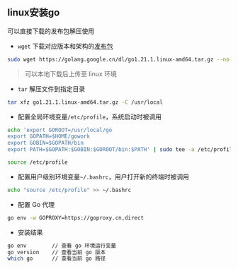 ## linux安装go

可以直接下载的发布包解压使用

- `wget` 下载对应版本和架构的[发布包](https://golang.google.cn/dl/)
```bash
sudo wget https://golang.google.cn/dl/go1.21.1.linux-amd64.tar.gz --no-check-certificate
```

> 可以本地下载后上传至 linux 环境

- `tar` 解压文件到指定目录
```bash
tar xfz go1.21.1.linux-amd64.tar.gz -C /usr/local
```

- 配置全局环境变量`/etc/profile`，系统启动时被调用
```bash
echo 'export GOROOT=/usr/local/go
export GOPATH=$HOME/gowork
export GOBIN=$GOPATH/bin
export PATH=$GOPATH:$GOBIN:$GOROOT/bin:$PATH' | sudo tee -a /etc/profile

source /etc/profile
```

- 配置用户级别环境变量`~/.bashrc`，用户打开新的终端时被调用
```bash
echo "source /etc/profile" >> ~/.bashrc
```

- 配置 Go 代理
```bash
go env -w GOPROXY=https://goproxy.cn,direct
```

- 安装结果
```bash
go env        // 查看 go 环境运行变量
go version    // 查看当前 go 版本
which go      // 查看当前 go 路径
```

